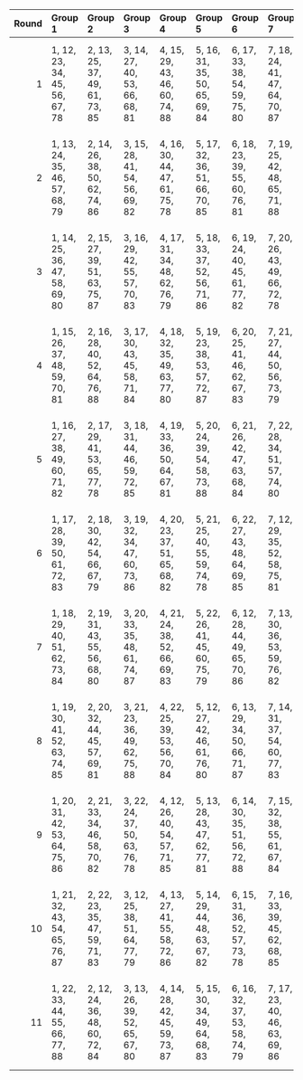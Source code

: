 |   Round | Group 1                       | Group 2                       | Group 3                       | Group 4                       | Group 5                       | Group 6                       | Group 7                       | Group 8                       | Group 9                       | Group 10                       | Group 11                       |
|--------:|:------------------------------|:------------------------------|:------------------------------|:------------------------------|:------------------------------|:------------------------------|:------------------------------|:------------------------------|:------------------------------|:-------------------------------|:-------------------------------|
|       1 | 1, 12, 23, 34, 45, 56, 67, 78 | 2, 13, 25, 37, 49, 61, 73, 85 | 3, 14, 27, 40, 53, 66, 68, 81 | 4, 15, 29, 43, 46, 60, 74, 88 | 5, 16, 31, 35, 50, 65, 69, 84 | 6, 17, 33, 38, 54, 59, 75, 80 | 7, 18, 24, 41, 47, 64, 70, 87 | 8, 19, 26, 44, 51, 58, 76, 83 | 9, 20, 28, 36, 55, 63, 71, 79 | 10, 21, 30, 39, 48, 57, 77, 86 | 11, 22, 32, 42, 52, 62, 72, 82 |
|       2 | 1, 13, 24, 35, 46, 57, 68, 79 | 2, 14, 26, 38, 50, 62, 74, 86 | 3, 15, 28, 41, 54, 56, 69, 82 | 4, 16, 30, 44, 47, 61, 75, 78 | 5, 17, 32, 36, 51, 66, 70, 85 | 6, 18, 23, 39, 55, 60, 76, 81 | 7, 19, 25, 42, 48, 65, 71, 88 | 8, 20, 27, 34, 52, 59, 77, 84 | 9, 21, 29, 37, 45, 64, 72, 80 | 10, 22, 31, 40, 49, 58, 67, 87 | 11, 12, 33, 43, 53, 63, 73, 83 |
|       3 | 1, 14, 25, 36, 47, 58, 69, 80 | 2, 15, 27, 39, 51, 63, 75, 87 | 3, 16, 29, 42, 55, 57, 70, 83 | 4, 17, 31, 34, 48, 62, 76, 79 | 5, 18, 33, 37, 52, 56, 71, 86 | 6, 19, 24, 40, 45, 61, 77, 82 | 7, 20, 26, 43, 49, 66, 72, 78 | 8, 21, 28, 35, 53, 60, 67, 85 | 9, 22, 30, 38, 46, 65, 73, 81 | 10, 12, 32, 41, 50, 59, 68, 88 | 11, 13, 23, 44, 54, 64, 74, 84 |
|       4 | 1, 15, 26, 37, 48, 59, 70, 81 | 2, 16, 28, 40, 52, 64, 76, 88 | 3, 17, 30, 43, 45, 58, 71, 84 | 4, 18, 32, 35, 49, 63, 77, 80 | 5, 19, 23, 38, 53, 57, 72, 87 | 6, 20, 25, 41, 46, 62, 67, 83 | 7, 21, 27, 44, 50, 56, 73, 79 | 8, 22, 29, 36, 54, 61, 68, 86 | 9, 12, 31, 39, 47, 66, 74, 82 | 10, 13, 33, 42, 51, 60, 69, 78 | 11, 14, 24, 34, 55, 65, 75, 85 |
|       5 | 1, 16, 27, 38, 49, 60, 71, 82 | 2, 17, 29, 41, 53, 65, 77, 78 | 3, 18, 31, 44, 46, 59, 72, 85 | 4, 19, 33, 36, 50, 64, 67, 81 | 5, 20, 24, 39, 54, 58, 73, 88 | 6, 21, 26, 42, 47, 63, 68, 84 | 7, 22, 28, 34, 51, 57, 74, 80 | 8, 12, 30, 37, 55, 62, 69, 87 | 9, 13, 32, 40, 48, 56, 75, 83 | 10, 14, 23, 43, 52, 61, 70, 79 | 11, 15, 25, 35, 45, 66, 76, 86 |
|       6 | 1, 17, 28, 39, 50, 61, 72, 83 | 2, 18, 30, 42, 54, 66, 67, 79 | 3, 19, 32, 34, 47, 60, 73, 86 | 4, 20, 23, 37, 51, 65, 68, 82 | 5, 21, 25, 40, 55, 59, 74, 78 | 6, 22, 27, 43, 48, 64, 69, 85 | 7, 12, 29, 35, 52, 58, 75, 81 | 8, 13, 31, 38, 45, 63, 70, 88 | 9, 14, 33, 41, 49, 57, 76, 84 | 10, 15, 24, 44, 53, 62, 71, 80 | 11, 16, 26, 36, 46, 56, 77, 87 |
|       7 | 1, 18, 29, 40, 51, 62, 73, 84 | 2, 19, 31, 43, 55, 56, 68, 80 | 3, 20, 33, 35, 48, 61, 74, 87 | 4, 21, 24, 38, 52, 66, 69, 83 | 5, 22, 26, 41, 45, 60, 75, 79 | 6, 12, 28, 44, 49, 65, 70, 86 | 7, 13, 30, 36, 53, 59, 76, 82 | 8, 14, 32, 39, 46, 64, 71, 78 | 9, 15, 23, 42, 50, 58, 77, 85 | 10, 16, 25, 34, 54, 63, 72, 81 | 11, 17, 27, 37, 47, 57, 67, 88 |
|       8 | 1, 19, 30, 41, 52, 63, 74, 85 | 2, 20, 32, 44, 45, 57, 69, 81 | 3, 21, 23, 36, 49, 62, 75, 88 | 4, 22, 25, 39, 53, 56, 70, 84 | 5, 12, 27, 42, 46, 61, 76, 80 | 6, 13, 29, 34, 50, 66, 71, 87 | 7, 14, 31, 37, 54, 60, 77, 83 | 8, 15, 33, 40, 47, 65, 72, 79 | 9, 16, 24, 43, 51, 59, 67, 86 | 10, 17, 26, 35, 55, 64, 73, 82 | 11, 18, 28, 38, 48, 58, 68, 78 |
|       9 | 1, 20, 31, 42, 53, 64, 75, 86 | 2, 21, 33, 34, 46, 58, 70, 82 | 3, 22, 24, 37, 50, 63, 76, 78 | 4, 12, 26, 40, 54, 57, 71, 85 | 5, 13, 28, 43, 47, 62, 77, 81 | 6, 14, 30, 35, 51, 56, 72, 88 | 7, 15, 32, 38, 55, 61, 67, 84 | 8, 16, 23, 41, 48, 66, 73, 80 | 9, 17, 25, 44, 52, 60, 68, 87 | 10, 18, 27, 36, 45, 65, 74, 83 | 11, 19, 29, 39, 49, 59, 69, 79 |
|      10 | 1, 21, 32, 43, 54, 65, 76, 87 | 2, 22, 23, 35, 47, 59, 71, 83 | 3, 12, 25, 38, 51, 64, 77, 79 | 4, 13, 27, 41, 55, 58, 72, 86 | 5, 14, 29, 44, 48, 63, 67, 82 | 6, 15, 31, 36, 52, 57, 73, 78 | 7, 16, 33, 39, 45, 62, 68, 85 | 8, 17, 24, 42, 49, 56, 74, 81 | 9, 18, 26, 34, 53, 61, 69, 88 | 10, 19, 28, 37, 46, 66, 75, 84 | 11, 20, 30, 40, 50, 60, 70, 80 |
|      11 | 1, 22, 33, 44, 55, 66, 77, 88 | 2, 12, 24, 36, 48, 60, 72, 84 | 3, 13, 26, 39, 52, 65, 67, 80 | 4, 14, 28, 42, 45, 59, 73, 87 | 5, 15, 30, 34, 49, 64, 68, 83 | 6, 16, 32, 37, 53, 58, 74, 79 | 7, 17, 23, 40, 46, 63, 69, 86 | 8, 18, 25, 43, 50, 57, 75, 82 | 9, 19, 27, 35, 54, 62, 70, 78 | 10, 20, 29, 38, 47, 56, 76, 85 | 11, 21, 31, 41, 51, 61, 71, 81 |